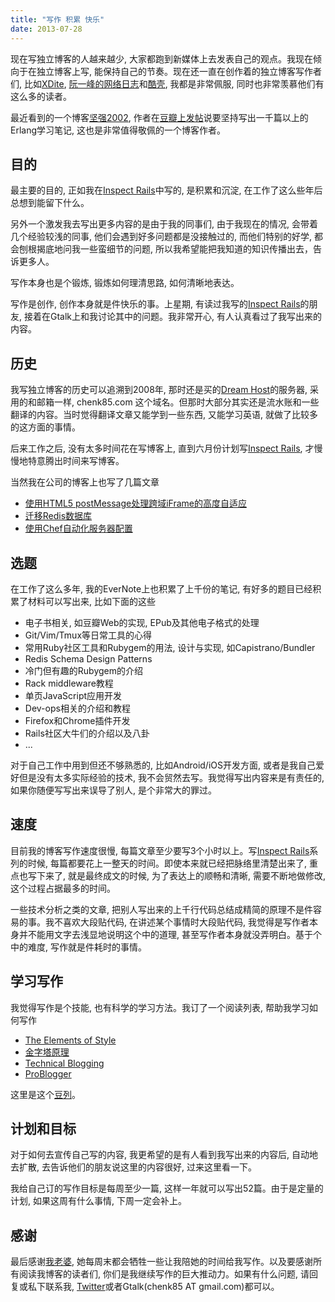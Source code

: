 ```yaml
---
title: "写作 积累 快乐"
date: 2013-07-28
---
```


现在写独立博客的人越来越少, 大家都跑到新媒体上去发表自己的观点。我现在倾向于在独立博客上写, 能保持自己的节奏。现在还一直在创作着的独立博客写作者们, 比如[XDite](http://blog.xdite.net/), [阮一峰的网络日志](http://www.ruanyifeng.com/blog/)和[酷壳](http://coolshell.cn/), 我都是非常佩服, 同时也非常羡慕他们有这么多的读者。


最近看到的一个博客[坚强2002](http://www.cnblogs.com/me-sa/), 作者在[豆瓣上发帖](http://www.douban.com/group/topic/23688164/)说要坚持写出一千篇以上的Erlang学习笔记, 这也是非常值得敬佩的一个博客作者。

## 目的

最主要的目的, 正如我在[Inspect Rails](/inspect-rails)中写的, 是积累和沉淀, 在工作了这么些年后总想到能留下什么。

另外一个激发我去写出更多内容的是由于我的同事们, 由于我现在的情况, 会带着几个经验较浅的同事, 他们会遇到好多问题都是没接触过的, 而他们特别的好学, 都会刨根揭底地问我一些蛮细节的问题, 所以我希望能把我知道的知识传播出去，告诉更多人。

写作本身也是个锻炼, 锻炼如何理清思路, 如何清晰地表达。

写作是创作, 创作本身就是件快乐的事。上星期, 有读过我写的[Inspect Rails](/inspect-rails)的朋友, 接着在Gtalk上和我讨论其中的问题。我非常开心, 有人认真看过了我写出来的内容。

## 历史

我写独立博客的历史可以追溯到2008年, 那时还是买的[Dream Host](http://dreamhost.com/)的服务器, 采用的和邮箱一样, chenk85.com 这个域名。但那时大部分其实还是流水账和一些翻译的内容。当时觉得翻译文章又能学到一些东西, 又能学习英语, 就做了比较多的这方面的事情。

后来工作之后, 没有太多时间花在写博客上, 直到六月份计划写[Inspect Rails](/inspect-rails), 才慢慢地特意腾出时间来写博客。

当然我在公司的博客上也写了几篇文章

- [使用HTML5 postMessage处理跨域iFrame的高度自适应](http://easyread.ly/blogs/cros-iframe-autoresize-via-postmessage)
- [迁移Redis数据库](http://easyread.ly/blogs/qian-yi-redis-shu-ju-ku)
- [使用Chef自动化服务器配置](http://easyread.ly/blogs/chef)

## 选题

在工作了这么多年, 我的EverNote上也积累了上千份的笔记, 有好多的题目已经积累了材料可以写出来, 比如下面的这些

- 电子书相关, 如豆瓣Web的实现, EPub及其他电子格式的处理
- Git/Vim/Tmux等日常工具的心得
- 常用Ruby社区工具和Rubygem的用法, 设计与实现, 如Capistrano/Bundler
- Redis Schema Design Patterns
- 冷门但有趣的Rubygem的介绍
- Rack middleware教程
- 单页JavaScript应用开发
- Dev-ops相关的介绍和教程
- Firefox和Chrome插件开发
- Rails社区大牛们的介绍以及八卦
- ...

对于自己工作中用到但还不够熟悉的, 比如Android/iOS开发方面, 或者是我自己爱好但是没有太多实际经验的技术, 我不会贸然去写。我觉得写出内容来是有责任的, 如果你随便写写出来误导了别人, 是个非常大的罪过。

## 速度

目前我的博客写作速度很慢, 每篇文章至少要写3个小时以上。写[Inspect Rails](/inspect-rails)系列的时候, 每篇都要花上一整天的时间。即使本来就已经把脉络里清楚出来了, 重点也写下来了, 就是最终成文的时候, 为了表达上的顺畅和清晰, 需要不断地做修改, 这个过程占据最多的时间。

一些技术分析之类的文章, 把别人写出来的上千行代码总结成精简的原理不是件容易的事。我不喜欢大段贴代码, 在讲述某个事情时大段贴代码, 我觉得是写作者本身并不能用文字去浅显地说明这个中的道理, 甚至写作者本身就没弄明白。基于个中的难度, 写作就是件耗时的事情。

## 学习写作

我觉得写作是个技能, 也有科学的学习方法。我订了一个阅读列表, 帮助我学习如何写作

- [The Elements of Style](http://book.douban.com/subject/1433835/)
- [金字塔原理](http://book.douban.com/subject/1020644/)
- [Technical Blogging](http://book.douban.com/subject/10544265/)
- [ProBlogger](http://book.douban.com/subject/3169024/)

这里是这个[豆列](http://book.douban.com/doulist/2642048/)。

## 计划和目标

对于如何去宣传自己写的内容, 我更希望的是有人看到我写出来的内容后, 自动地去扩散, 去告诉他们的朋友说这里的内容很好, 过来这里看一下。

我给自己订的写作目标是每周至少一篇, 这样一年就可以写出52篇。由于是定量的计划, 如果这周有什么事情, 下周一定会补上。

## 感谢

最后感谢[我老婆](http://weibo.com/venuscham), 她每周末都会牺牲一些让我陪她的时间给我写作。以及要感谢所有阅读我博客的读者们, 你们是我继续写作的巨大推动力。如果有什么问题, 请回复或私下联系我, [Twitter](https://twitter.com/_kaichen)或者Gtalk(chenk85 AT gmail.com)都可以。
